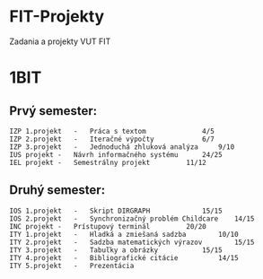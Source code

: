 # FIT-Projekty
Zadania a projekty VUT FIT

# 1BIT
Prvý semester:
-------------------------------------------------------------------------------------------------------
	IZP 1.projekt	-	Práca s textom				4/5
	IZP 2.projekt	-	Iteračné výpočty			6/7
	IZP 3.projekt	-	Jednoduchá zhluková analýza		9/10
	IUS projekt	- 	Návrh informačného systému		24/25
	IEL projekt	-	Semestrálny projekt			11/12
	
Druhý semester:	
-------------------------------------------------------------------------------------------------------
	IOS 1.projekt	-	Skript DIRGRAPH				15/15
	IOS 2.projekt	-	Synchronizačný problém Childcare	14/15
	INC projekt	-	Prístupový terminál			20/20
	ITY 1.projekt	-	Hladká a zmiešaná sadzba		10/10
	ITY 2.projekt	-	Sadzba matematických výrazov		15/15
	ITY 3.projekt	-	Tabuľky a obrázky			15/15
	ITY 4.projekt	-	Bibliografické citácie			14/15
	ITY 5.projekt	-	Prezentácia				
